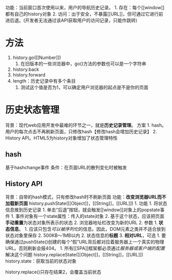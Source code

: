 功能：当前窗口首次使用以来，用户的导航历史记录。
	1. 存在：每个[[window]]都有自己的history对象
	2. 访问：出于安全，不暴露[[URL]]，但可通过它进行前进后退。(开发者无法通过该API获取用户的访问记录，只能作跳转)
# 方法
1. history.go([[Number]])
	1. 在旧版本的一些浏览器中，go()方法的参数也可以是一个字符串
2. history.back
3. history.forward
4. length：历史记录中有多个条目
	1. 测试这个值是否为1，可以确定用户浏览器的起点是不是你的页面
# 历史状态管理
背景：现代web应用开发中最难的环节之一，就是**历史记录管理**。
方案
	1. hash。用户的每次点击不再刷新页面，只修改hash【修改hash会增加历史记录】
	2. History API。HTML5为history对象增加了状态管理特性
## hash
基于hashchange事件
条件：在页面URL的散列变化时被触发
## History API
背景：自带的hash模式，只有修改hash时不刷新页面
功能：**改变浏览器URL而不加载新页面** 
history.pushState([[Object]]，[[String]]，[[URL]])
	1. 功能
		1. 将状态信息推到历史记录
			1. 单击“后退”按钮，就会触发[[window]]对象上的popstate事件
				1. 事件对象有一个state属性：传入的state对象
				2. 基于这个状态，应该把页面**手动重置**为状态对象所表示的状态
		2. 浏览器地址栏改变为新的URL
	2. 参数
		1. **状态信息**。
			1. 应该只包含*可以被序列化*的信息。因此，DOM元素之类并不适合放到状态对象里保存
			2. 500KB～1MB以内
		2. 状态信息的**标题** 
		3. **相对URL**，可选
			1. 要确保通过pushState()创建的每个“假”URL背后都对应着服务器上一个真实的物理URL。否则刷新会报404。
				1. 所有[[SPA]]框架都必须通过*服务器或客户端的配置*解决这个问题
history.replaceState([[Object]]，[[String]]，[[URL]])
history.state：获取当前的状态对象

history.replace()只存在结果2，会覆盖当前状态